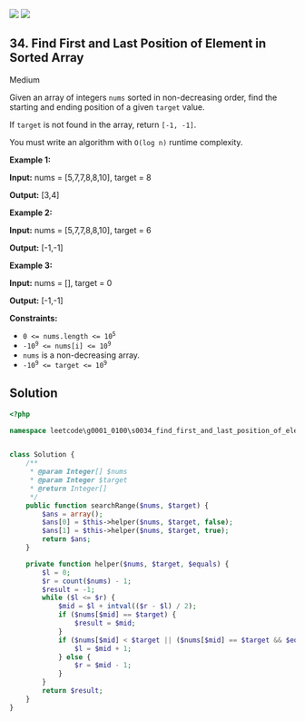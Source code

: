 [![](https://img.shields.io/github/stars/LeetCode-in-Ruby/LeetCode-in-Ruby?label=Stars&style=flat-square)](https://github.com/LeetCode-in-Ruby/LeetCode-in-Ruby)
[![](https://img.shields.io/github/forks/LeetCode-in-Ruby/LeetCode-in-Ruby?label=Fork%20me%20on%20GitHub%20&style=flat-square)](https://github.com/LeetCode-in-Ruby/LeetCode-in-Ruby/fork)

## 34\. Find First and Last Position of Element in Sorted Array

Medium

Given an array of integers `nums` sorted in non-decreasing order, find the starting and ending position of a given `target` value.

If `target` is not found in the array, return `[-1, -1]`.

You must write an algorithm with `O(log n)` runtime complexity.

**Example 1:**

**Input:** nums = [5,7,7,8,8,10], target = 8

**Output:** [3,4] 

**Example 2:**

**Input:** nums = [5,7,7,8,8,10], target = 6

**Output:** [-1,-1] 

**Example 3:**

**Input:** nums = [], target = 0

**Output:** [-1,-1] 

**Constraints:**

*   <code>0 <= nums.length <= 10<sup>5</sup></code>
*   <code>-10<sup>9</sup> <= nums[i] <= 10<sup>9</sup></code>
*   `nums` is a non-decreasing array.
*   <code>-10<sup>9</sup> <= target <= 10<sup>9</sup></code>

## Solution

```php
<?php

namespace leetcode\g0001_0100\s0034_find_first_and_last_position_of_element_in_sorted_array;


class Solution {
    /**
     * @param Integer[] $nums
     * @param Integer $target
     * @return Integer[]
     */
    public function searchRange($nums, $target) {
        $ans = array();
        $ans[0] = $this->helper($nums, $target, false);
        $ans[1] = $this->helper($nums, $target, true);
        return $ans;
    }

    private function helper($nums, $target, $equals) {
        $l = 0;
        $r = count($nums) - 1;
        $result = -1;
        while ($l <= $r) {
            $mid = $l + intval(($r - $l) / 2);
            if ($nums[$mid] == $target) {
                $result = $mid;
            }
            if ($nums[$mid] < $target || ($nums[$mid] == $target && $equals)) {
                $l = $mid + 1;
            } else {
                $r = $mid - 1;
            }
        }
        return $result;
    }
}
```